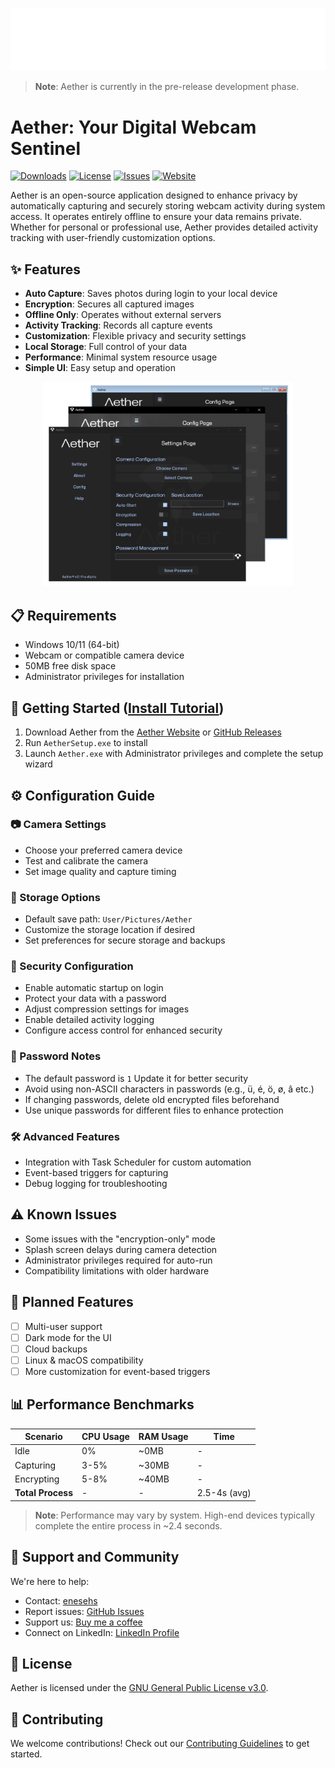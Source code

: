 <p align="center">
  <img src="docs/public/assets/logo/readmelogo.png" alt="Aether Logo" width="700"/>
</p>

> **Note**: Aether is currently in the pre-release development phase.

# Aether: Your Digital Webcam Sentinel

[![Downloads](https://img.shields.io/badge/Downloads-92-brightgreen)](https://github.com/enesehs/aether/releases)
[![License](https://img.shields.io/github/license/enesehs/aether)](LICENSE)
[![Issues](https://img.shields.io/github/issues/enesehs/aether)](https://github.com/enesehs/aether/issues)
[![Website](https://img.shields.io/website?url=https%3A%2F%2Fenesehs.me%2FAether&label=Website)](https://enesehs.me/Aether)

Aether is an open-source application designed to enhance privacy by automatically capturing and securely storing webcam activity during system access. It operates entirely offline to ensure your data remains private. Whether for personal or professional use, Aether provides detailed activity tracking with user-friendly customization options.

## ✨ Features
- **Auto Capture**: Saves photos during login to your local device
- **Encryption**: Secures all captured images
- **Offline Only**: Operates without external servers
- **Activity Tracking**: Records all capture events
- **Customization**: Flexible privacy and security settings
- **Local Storage**: Full control of your data
- **Performance**: Minimal system resource usage
- **Simple UI**: Easy setup and operation

<p align="center">
  <img src="docs/public/assets/img/markdown.png" width="400"/>
</p>

## 📋 Requirements
- Windows 10/11 (64-bit)
- Webcam or compatible camera device
- 50MB free disk space
- Administrator privileges for installation

## 🚀 Getting Started ([Install Tutorial](https://www.youtube.com/watch?v=F2RvnRn0ZeM))
1. Download Aether from the [Aether Website](https://enesehs.me/Aether) or [GitHub Releases](https://github.com/enesehs/aether/releases)
2. Run `AetherSetup.exe` to install
3. Launch `Aether.exe` with Administrator privileges and complete the setup wizard

## ⚙️ Configuration Guide

### 📷 Camera Settings
- Choose your preferred camera device
- Test and calibrate the camera
- Set image quality and capture timing

### 💾 Storage Options
- Default save path: `User/Pictures/Aether`
- Customize the storage location if desired
- Set preferences for secure storage and backups

### 🔐 Security Configuration
- Enable automatic startup on login
- Protect your data with a password
- Adjust compression settings for images
- Enable detailed activity logging
- Configure access control for enhanced security

### 🔑 Password Notes
- The default password is `1` Update it for better security
- Avoid using non-ASCII characters in passwords (e.g., ü, é, ö, ø, â etc.)
- If changing passwords, delete old encrypted files beforehand
- Use unique passwords for different files to enhance protection

### 🛠️ Advanced Features
- Integration with Task Scheduler for custom automation
- Event-based triggers for capturing
- Debug logging for troubleshooting

## ⚠️ Known Issues
- Some issues with the "encryption-only" mode
- Splash screen delays during camera detection
- Administrator privileges required for auto-run
- Compatibility limitations with older hardware

## 🚧 Planned Features
- [ ] Multi-user support  
- [ ] Dark mode for the UI  
- [ ] Cloud backups
- [ ] Linux & macOS compatibility  
- [ ] More customization for event-based triggers 

## 📊 Performance Benchmarks

| Scenario   | CPU Usage | RAM Usage | Time              |
|------------|-----------|-----------|-------------------|
| Idle       |   0%      | ~0MB      | -                 |
| Capturing  | 3-5%      | ~30MB     | -                 |
| Encrypting | 5-8%      | ~40MB     | -                 |
| **Total Process** | - | - | 2.5-4s (avg) |

> **Note**: Performance may vary by system. High-end devices typically complete the entire process in ~2.4 seconds.

## 🤝 Support and Community
We're here to help:
- Contact: [enesehs](https://enesehs.me)
- Report issues: [GitHub Issues](https://github.com/enesehs/aether/issues)
- Support us: [Buy me a coffee](https://buymeacoffee.com/enesehs)
- Connect on LinkedIn: [LinkedIn Profile](https://www.linkedin.com/in/enesehs/)

## 📄 License
Aether is licensed under the [GNU General Public License v3.0](LICENSE).

## 👥 Contributing
We welcome contributions! Check out our [Contributing Guidelines](CONTRIBUTING.md) to get started.
